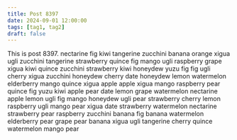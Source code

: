 ```yaml
---
title: Post 8397
date: 2024-09-01 12:00:00
tags: [tag1, tag2]
draft: false
---
```

This is post 8397.
nectarine
fig
kiwi
tangerine
zucchini
banana
orange
xigua
ugli
zucchini
tangerine
strawberry
quince
fig
mango
ugli
raspberry
grape
xigua
kiwi
quince
zucchini
strawberry
kiwi
honeydew
yuzu
fig
fig
ugli
cherry
xigua
zucchini
honeydew
cherry
date
honeydew
lemon
watermelon
elderberry
mango
quince
xigua
apple
apple
xigua
mango
raspberry
pear
quince
fig
yuzu
kiwi
apple
pear
date
lemon
grape
watermelon
nectarine
apple
lemon
ugli
fig
mango
honeydew
ugli
pear
strawberry
cherry
lemon
raspberry
ugli
mango
pear
xigua
date
strawberry
watermelon
nectarine
strawberry
pear
raspberry
zucchini
banana
fig
banana
watermelon
elderberry
pear
grape
pear
banana
xigua
ugli
tangerine
cherry
quince
watermelon
mango
pear
